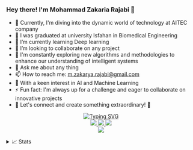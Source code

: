 ### Hey there! I'm Mohammad Zakaria Rajabi 👋

- 🔭 Currently, I'm diving into the dynamic world of technology at AITEC company
- 💼 I was graduated at university Isfahan in Biomedical Engineering 
- 🌱 I’m currently learning Deep learning 
- 👯 I’m looking to collaborate on any project 
- 🤔 I'm constantly exploring new algorithms and methodologies to enhance our understanding of intelligent systems
- 💬 Ask me about any thing 
- 📫 How to reach me: m.zakarya.rajabi@gmail.com
- 🤖 With a keen interest in AI and Machine Learning
- ⚡ Fun fact: I'm always up for a challenge and eager to collaborate on innovative projects
- 🚀 Let's connect and create something extraordinary! 🌟

<p align="center">
<a href="https://github.com/mrzakariarajabi">
    <img src="https://readme-typing-svg.demolab.com?font=Georgia&size=18&duration=2000&pause=100&multiline=true&width=500&height=80&lines=Mohammad+Zakaria+Rajabi;Researcher+%7C+Software+Engineer;AI+%7C+Computer+Vision+%7C+Bots" alt="Typing SVG" />
</a>
<br/>

<a href="https://zakariarajabi.pythonanywhere.com/">
    <img src="https://img.shields.io/badge/Website-gkos.dev-red?style=flat-square">
</a>  
<!--<a href="https://gkos.dev/Resume.pdf">
    <img src="https://img.shields.io/badge/PDF-CV-red?style=flat-square&logo=adobe">
</a>-->  
<a href="https://www.linkedin.com/in/zakaria-rajabi/">
    <img src="https://img.shields.io/badge/-Linkedin-blue?style=flat-square&logo=linkedin">
</a>
<a href="mailto:m.zakarya.rajabi@gmail.com">
    <img src="https://img.shields.io/badge/-Email-red?style=flat-square&logo=gmail&logoColor=white">
</a>
<!--<a href='https://scholar.google.com/citations?user=b___QQ8AAAAJ&hl=en&authuser=1&oi=sra' target="_blank">
    <img alt='GoogleScholar' src='https://img.shields.io/badge/Scholar-100000?style=flat&logo=GoogleScholar&logoColor=white&&color=0181FF'>
</a>-->
<!--<a href="https://pypi.org/user/drkostas/">
    <img src="https://img.shields.io/badge/PyPi-drkostas-blue?style=flat-square&logo=pypi&logoColor=white">
</a>-->
<!-- <a href="https://pypi.org/user/drkostas/">
    <img src="https://komarev.com/ghpvc/?username=drkostas&label=Visitors&color=0e75b6&style=flat" alt="googoldkhan" />
</a> -->

<br/> 

<!-- <a href="https://github.com/drkostas">
    <img src="https://github-readme-stats.vercel.app/api?username=drkostas&show_icons=true&count_private=true&show_icons=true&hide_border=true&hide_title=true&card_width=300px&hide_rank=true&bg_color=00000000&theme=dracula">
</a> -->

<a href="https://github.com/mrzakariarajabi">
    <img src="https://github-stats-alpha.vercel.app/api?username=mrzakariarajabi&cc=22272e&tc=37BCF6&ic=fff&bc=0000">
</a>


<details>
<summary>📈 Stats</summary>
<br>
My Github Stats

![](http://github-profile-summary-cards.vercel.app/api/cards/profile-details?username=mrzakariarajabi&theme=dracula) 

![](http://github-profile-summary-cards.vercel.app/api/cards/repos-per-language?username=mrzakariarajabi&theme=dracula) 
![](http://github-profile-summary-cards.vercel.app/api/cards/most-commit-language?username=mrzakariarajabi&theme=dracula)




<!--
**mrzakariarajabi/mrzakariarajabi** is a ✨ _special_ ✨ repository because its `README.md` (this file) appears on your GitHub profile.


- 🔭 Currently, I'm diving into the dynamic world of technology at AITEC company
- 💼 I was graduated at university Isfahan in Biomedical Engineering 
- 🌱 I’m currently learning Deep learning 
- 👯 I’m looking to collaborate on any project 
- 🤔 I'm constantly exploring new algorithms and methodologies to enhance our understanding of intelligent systems
- 💬 Ask me about any thing 
- 📫 How to reach me: m.zakarya.rajabi@gmail.com
- 🤖 With a keen interest in AI and Machine Learning
- ⚡ Fun fact: I'm always up for a challenge and eager to collaborate on innovative projects
- 🚀 Let's connect and create something extraordinary! 🌟
-->

